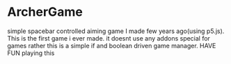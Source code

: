 # ArcherGame
simple spacebar controlled aiming game I made few years ago(using p5.js).
This is the first game i ever made.
it doesnt use any addons special for games rather this is a simple if and boolean driven game manager.
HAVE FUN playing this

